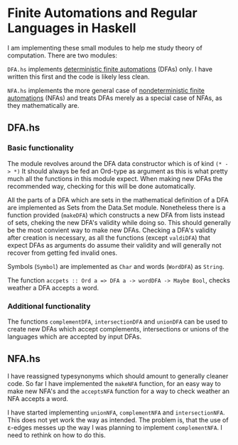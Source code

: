 <!--
Copyright: (c) 2023, Alrik Neumann
GNU General Public License v3.0+ (see LICENSE.txt or https://www.gnu.org/licenses/gpl-3.0.txt)
-->

# Finite Automations and Regular Languages in Haskell

I am implementing these small modules to help me study theory of computation.
There are two modules:

`DFA.hs` implements [deterministic finite automations](https://en.wikipedia.org/wiki/Deterministic_finite_automaton) (DFAs) only. I have written this first and the code is likely less clean.

`NFA.hs` implements the more general case of [nondeterministic finite automations](https://en.wikipedia.org/wiki/Nondeterministic_finite_automaton) (NFAs) and treats DFAs merely as a special case of NFAs, as they mathematically are.

## DFA.hs

### Basic functionality

The module revolves around the DFA data constructor which is of kind `(* -> *)`
It should always be fed an Ord-type as argument as this is what pretty much all the functions in this module expect. When making new DFAs the recommended way, checking for this will be done automatically.

All the parts of a DFA which are sets in the mathematical definition of a DFA are implemented as Sets from the Data.Set module. Nonetheless there is a function provided (`makeDFA`) which constructs a new DFA from lists instead of sets, cheking the new DFA's validity while doing so. This should generally be the most convient way to make new DFAs. Checking a DFA's validity after creation is necessary, as all the functions (except `valdiDFA`) that expect DFAs as arguments do assume their validity and will generally not recover from getting fed invalid ones.

Symbols (`Symbol`) are implemented as `Char` and words (`WordDFA`) as `String`.

The function `accpets :: Ord a => DFA a -> wordDFA -> Maybe Bool`, checks weather a DFA accepts a word.

### Additional functionality

The functions `complementDFA`, `intersectionDFA` and `unionDFA` can be used to create new DFAs which accept complements, intersections or unions of the languages which are accepted by input DFAs.

## NFA.hs

I have reassigned typesynonyms which should amount to generally cleaner code.
So far I have implemented the `makeNFA` function, for an easy way to make new NFA's and the `acceptsNFA` function for a way to check weather an NFA accepts a word.

I have started implementing `unionNFA`, `complementNFA` and `intersectionNFA`. This does not yet work the way as intended. The problem is, that the use of ε-edges messes up the way I was planning to implement `complementNFA`. I need to rethink on how to do this.
